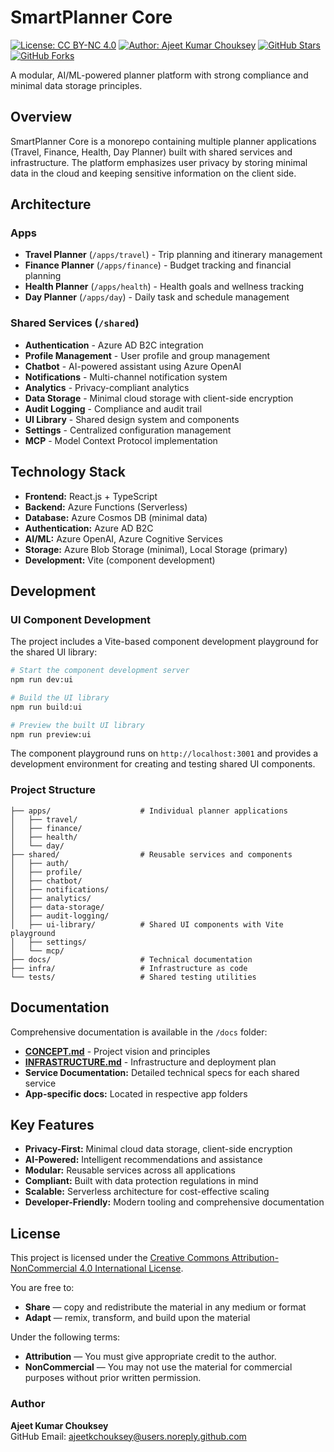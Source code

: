 # SmartPlanner Core

[![License: CC BY-NC 4.0](https://img.shields.io/badge/License-CC%20BY--NC%204.0-lightgrey.svg)](https://creativecommons.org/licenses/by-nc/4.0/) 
[![Author: Ajeet Kumar Chouksey](https://img.shields.io/badge/Author-Ajeet%20Kumar%20Chouksey-blue)](mailto:ajeetkchouksey@users.noreply.github.com) 
[![GitHub Stars](https://img.shields.io/github/stars/ajeetkchouksey/ajch-smartplanner-core?style=social)](https://github.com/ajeetkchouksey/ajch-smartplanner-core/stargazers) 
[![GitHub Forks](https://img.shields.io/github/forks/ajeetkchouksey/ajch-smartplanner-core?style=social)](https://github.com/ajeetkchouksey/ajch-smartplanner-core/network/members)

A modular, AI/ML-powered planner platform with strong compliance and minimal data storage principles.

## Overview

SmartPlanner Core is a monorepo containing multiple planner applications (Travel, Finance, Health, Day Planner) built with shared services and infrastructure. The platform emphasizes user privacy by storing minimal data in the cloud and keeping sensitive information on the client side.

## Architecture

### Apps
- **Travel Planner** (`/apps/travel`) - Trip planning and itinerary management
- **Finance Planner** (`/apps/finance`) - Budget tracking and financial planning
- **Health Planner** (`/apps/health`) - Health goals and wellness tracking
- **Day Planner** (`/apps/day`) - Daily task and schedule management

### Shared Services (`/shared`)
- **Authentication** - Azure AD B2C integration
- **Profile Management** - User profile and group management
- **Chatbot** - AI-powered assistant using Azure OpenAI
- **Notifications** - Multi-channel notification system
- **Analytics** - Privacy-compliant analytics
- **Data Storage** - Minimal cloud storage with client-side encryption
- **Audit Logging** - Compliance and audit trail
- **UI Library** - Shared design system and components
- **Settings** - Centralized configuration management
- **MCP** - Model Context Protocol implementation

## Technology Stack

- **Frontend:** React.js + TypeScript
- **Backend:** Azure Functions (Serverless)
- **Database:** Azure Cosmos DB (minimal data)
- **Authentication:** Azure AD B2C
- **AI/ML:** Azure OpenAI, Azure Cognitive Services
- **Storage:** Azure Blob Storage (minimal), Local Storage (primary)
- **Development:** Vite (component development)

## Development

### UI Component Development
The project includes a Vite-based component development playground for the shared UI library:

```bash
# Start the component development server
npm run dev:ui

# Build the UI library
npm run build:ui

# Preview the built UI library
npm run preview:ui
```

The component playground runs on `http://localhost:3001` and provides a development environment for creating and testing shared UI components.

### Project Structure
```
├── apps/                    # Individual planner applications
│   ├── travel/
│   ├── finance/
│   ├── health/
│   └── day/
├── shared/                  # Reusable services and components
│   ├── auth/
│   ├── profile/
│   ├── chatbot/
│   ├── notifications/
│   ├── analytics/
│   ├── data-storage/
│   ├── audit-logging/
│   ├── ui-library/          # Shared UI components with Vite playground
│   ├── settings/
│   └── mcp/
├── docs/                    # Technical documentation
├── infra/                   # Infrastructure as code
└── tests/                   # Shared testing utilities
```

## Documentation

Comprehensive documentation is available in the `/docs` folder:

- **[CONCEPT.md](docs/CONCEPT.md)** - Project vision and principles
- **[INFRASTRUCTURE.md](docs/INFRASTRUCTURE.md)** - Infrastructure and deployment plan
- **Service Documentation:** Detailed technical specs for each shared service
- **App-specific docs:** Located in respective app folders

## Key Features

- **Privacy-First:** Minimal cloud data storage, client-side encryption
- **AI-Powered:** Intelligent recommendations and assistance
- **Modular:** Reusable services across all applications
- **Compliant:** Built with data protection regulations in mind
- **Scalable:** Serverless architecture for cost-effective scaling
- **Developer-Friendly:** Modern tooling and comprehensive documentation



## License

This project is licensed under the [Creative Commons Attribution-NonCommercial 4.0 International License](https://creativecommons.org/licenses/by-nc/4.0/).

You are free to:
- **Share** — copy and redistribute the material in any medium or format  
- **Adapt** — remix, transform, and build upon the material  

Under the following terms:
- **Attribution** — You must give appropriate credit to the author.  
- **NonCommercial** — You may not use the material for commercial purposes without prior written permission.  

### Author  
**Ajeet Kumar Chouksey**  
GitHub Email: [ajeetkchouksey@users.noreply.github.com](mailto:ajeetkchouksey@users.noreply.github.com)

